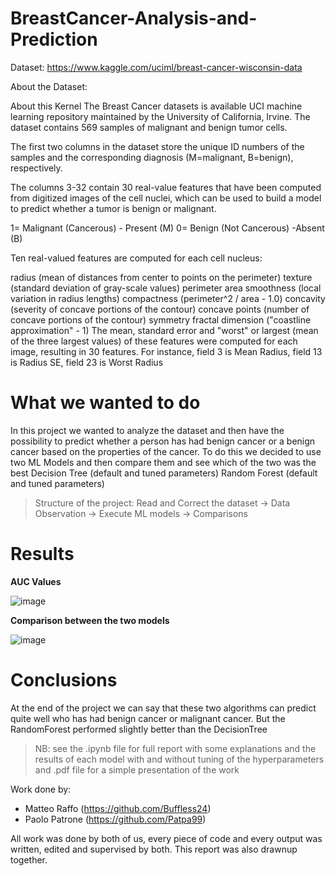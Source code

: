 # BreastCancer-Analysis-and-Prediction
Dataset: https://www.kaggle.com/uciml/breast-cancer-wisconsin-data

About the Dataset:

About this Kernel
The Breast Cancer datasets is available UCI machine learning repository maintained by the University of California, Irvine.
The dataset contains 569 samples of malignant and benign tumor cells.

The first two columns in the dataset store the unique ID numbers of the samples and the corresponding diagnosis (M=malignant, B=benign), respectively.

The columns 3-32 contain 30 real-value features that have been computed from digitized images of the cell nuclei, which can be used to build a model to predict whether a tumor is benign or malignant.

1= Malignant (Cancerous) - Present (M)
0= Benign (Not Cancerous) -Absent (B)

Ten real-valued features are computed for each cell nucleus:

radius (mean of distances from center to points on the perimeter)
texture (standard deviation of gray-scale values)
perimeter
area
smoothness (local variation in radius lengths)
compactness (perimeter^2 / area - 1.0)
concavity (severity of concave portions of the contour)
concave points (number of concave portions of the contour)
symmetry
fractal dimension ("coastline approximation" - 1)
The mean, standard error and "worst" or largest (mean of the three largest values) of these features were computed for each image, resulting in 30 features. For instance, field 3 is Mean Radius, field 13 is Radius SE, field 23 is Worst Radius

# What we wanted to do
In this project we wanted to analyze the dataset and then have the possibility to predict whether a person has had benign cancer or a benign cancer based on the properties of the cancer.
To do this we decided to use two ML Models and then compare them and see which of the two was the best
Decision Tree (default and tuned parameters)
Random Forest (default and tuned parameters)

>Structure of the project: Read and Correct the dataset -> Data Observation -> Execute ML models -> Comparisons

# Results
**AUC Values**

![image](https://user-images.githubusercontent.com/62283139/154303524-48df6d4a-433c-49ae-b377-bc0cd742ac68.png)

**Comparison between the two models**

![image](https://user-images.githubusercontent.com/62283139/154303636-781f67b6-7a8c-496b-879d-d04260a137be.png)

# Conclusions
At the end of the project we can say that these two algorithms can predict quite well who has had benign cancer or malignant cancer. But the RandomForest performed slightly better than the DecisionTree

>NB: see the .ipynb file for full report with some explanations and the results of each model with and without tuning of the hyperparameters and .pdf file for a simple presentation of the work

Work done by:
  - Matteo Raffo (https://github.com/Buffless24)
  - Paolo Patrone (https://github.com/Patpa99)

All work was done by both of us, every piece of code and every output was written, edited and supervised by both. This report was also drawnup together.
